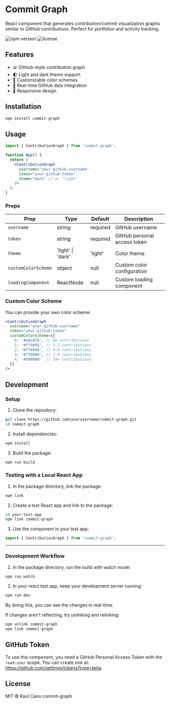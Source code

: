 # Commit Graph

React component that generates contribution/commit visualization graphs similar to GitHub contributions. Perfect for portfolios and activity tracking.

![npm version](https://img.shields.io/npm/v/commit-graph)
![license](https://img.shields.io/npm/l/commit-graph)

## Features

- 📊 GitHub-style contribution graph
- 🌓 Light and dark theme support
- 🎨 Customizable color schemes
- 🔄 Real-time GitHub data integration
- 📱 Responsive design

## Installation

```bash
npm install commit-graph
```

## Usage

```jsx
import { ContributionGraph } from 'commit-graph';

function App() {
  return (
    <ContributionGraph 
      username="your-github-username"
      token="your-github-token"
      theme="dark" // or "light"
    />
  );
}
```

### Props

| Prop | Type | Default | Description |
|------|------|---------|-------------|
| `username` | string | required | GitHub username |
| `token` | string | required | GitHub personal access token |
| `theme` | 'light' \| 'dark' | 'light' | Color theme |
| `customColorScheme` | object | null | Custom color configuration |
| `loadingComponent` | ReactNode | null | Custom loading component |

### Custom Color Scheme

You can provide your own color scheme:

```jsx
<ContributionGraph 
  username="your-github-username"
  token="your-github-token"
  customColorScheme={{
    0: '#ebedf0', // No contributions
    1: '#ff9b9b', // 1-3 contributions
    2: '#ff4040', // 4-6 contributions
    3: '#ff0000', // 7-9 contributions
    4: '#990000'  // 10+ contributions
  }}
/>
```

## Development

### Setup

1. Clone the repository:
```bash
git clone https://github.com/yourusername/commit-graph.git
cd commit-graph
```

2. Install dependencies:
```bash
npm install
```

3. Build the package:
```bash
npm run build
```

### Testing with a Local React App

1. In the package directory, link the package:
```bash
npm link
```

2. Create a test React app and link to the package:
```bash
cd your-test-app
npm link commit-graph
```

3. Use the component in your test app:
```jsx
import { ContributionGraph } from 'commit-graph';
```
---

### Development Workflow

1. In the package directory, run the build with watch mode:
```bash
npm run watch
```

2. In your react test app, keep your development server running:
```bash
npm run dev
```
By doing this, you can see the changes in real-time.


If changes aren't reflecting, try unlinking and relinking:
```bash
npm unlink commit-graph
npm link commit-graph
```

## GitHub Token

To use this component, you need a GitHub Personal Access Token with the `read:user` scope. You can create one at: https://github.com/settings/tokens?type=beta

## License

MIT © Raul Cano commit-graph
